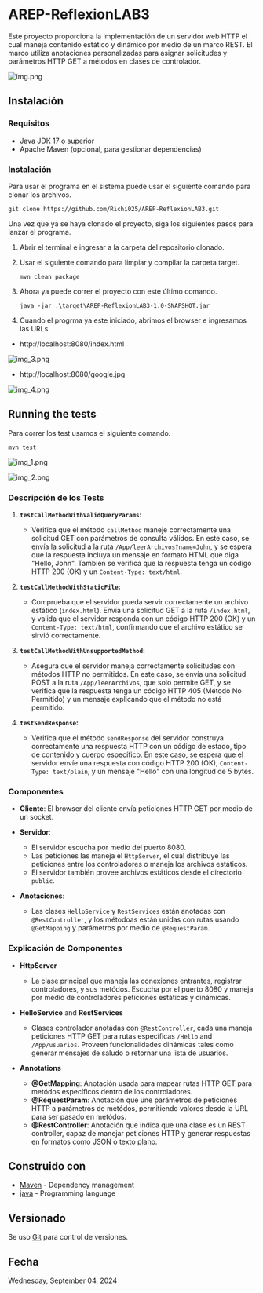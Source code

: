 # AREP-ReflexionLAB3

Este proyecto proporciona la implementación de un servidor web HTTP el cual maneja contenido estático 
y dinámico por medio de un marco REST. El marco utiliza anotaciones personalizadas para asignar solicitudes 
y parámetros HTTP GET a métodos en clases de controlador.

 ![img.png](img.png)

## Instalación

### Requisitos

- Java JDK 17 o superior
- Apache Maven (opcional, para gestionar dependencias)

### Instalación

Para usar el programa en el sistema puede usar el siguiente comando para clonar 
los archivos.

```
git clone https://github.com/Richi025/AREP-ReflexionLAB3.git 
```

Una vez que ya se haya clonado el proyecto, siga los siguientes pasos para lanzar el programa.

1. Abrir el terminal e ingresar a la carpeta del repositorio clonado.

2. Usar el siguiente comando para limpiar y compilar la carpeta target.
      ```
      mvn clean package
      ```
3. Ahora ya puede correr el proyecto con este último comando.

      ```
      java -jar .\target\AREP-ReflexionLAB3-1.0-SNAPSHOT.jar 
      ```

5. Cuando el progrma ya este iniciado, abrimos el browser e ingresamos las URLs.


* http://localhost:8080/index.html

 ![img_3.png](img_3.png)

* http://localhost:8080/google.jpg

 ![img_4.png](img_4.png)


## Running the tests

Para correr los test usamos el siguiente comando.

```
mvn test
```

![img_1.png](img_1.png)

![img_2.png](img_2.png)

### Descripción de los Tests

1. **`testCallMethodWithValidQueryParams`:**
    - Verifica que el método `callMethod` maneje correctamente una solicitud GET con parámetros de consulta válidos. En este caso, se envía la solicitud a la ruta `/App/leerArchivos?name=John`, y se espera que la respuesta incluya un mensaje en formato HTML que diga "Hello, John". También se verifica que la respuesta tenga un código HTTP 200 (OK) y un `Content-Type: text/html`.

2. **`testCallMethodWithStaticFile`:**
    - Comprueba que el servidor pueda servir correctamente un archivo estático (`index.html`). Envía una solicitud GET a la ruta `/index.html`, y valida que el servidor responda con un código HTTP 200 (OK) y un `Content-Type: text/html`, confirmando que el archivo estático se sirvió correctamente.

3. **`testCallMethodWithUnsupportedMethod`:**
    - Asegura que el servidor maneja correctamente solicitudes con métodos HTTP no permitidos. En este caso, se envía una solicitud POST a la ruta `/App/leerArchivos`, que solo permite GET, y se verifica que la respuesta tenga un código HTTP 405 (Método No Permitido) y un mensaje explicando que el método no está permitido.

4. **`testSendResponse`:**
    - Verifica que el método `sendResponse` del servidor construya correctamente una respuesta HTTP con un código de estado, tipo de contenido y cuerpo específico. En este caso, se espera que el servidor envíe una respuesta con código HTTP 200 (OK), `Content-Type: text/plain`, y un mensaje "Hello" con una longitud de 5 bytes.

    
### Componentes

+ **Cliente**: El browser del cliente envía peticiones HTTP GET por medio de un socket.

+ **Servidor**:
  - El servidor escucha por medio del puerto 8080.
  - Las peticiones las maneja el `HttpServer`, el cual distribuye las peticiones entre los controladores o maneja los archivos estáticos.
  - El servidor también provee archivos estáticos desde el directorio `public`.

+ **Anotaciones**:
  - Las clases `HelloService` y `RestServices` están anotadas con `@RestController`, y los métodoas están unidas con rutas usando `@GetMapping` y parámetros por medio de `@RequestParam`.


### Explicación de Componentes

+ **HttpServer**
  - La clase principal que maneja las conexiones entrantes, registrar controladores, y sus metódos. Escucha por el puerto 8080 y maneja por medio de controladores peticiones estáticas y dinámicas.

+ **HelloService** and **RestServices**
  - Clases controlador anotadas con `@RestController`, cada una maneja peticiones HTTP GET para rutas específicas `/Hello` and `/App/usuarios`. Proveen funcionalidades dinámicas tales como generar mensajes de saludo o retornar una lista de usuarios.

+ **Annotations**
  - **@GetMapping**: Anotación usada para mapear rutas HTTP GET para metódos específicos dentro de los controladores.
  - **@RequestParam**: Anotación que une parámetros de peticiones HTTP a parámetros de metódos, permitiendo valores desde la URL para ser pasado en metódos.
  - **@RestController**: Anotación que indica que una clase es un REST controller, capaz de manejar peticiones HTTP y generar respuestas en formatos como JSON o texto plano.

## Construido con

* [Maven](https://maven.apache.org/) - Dependency management
* [java](https://www.java.com/es/) - Programming language

## Versionado

Se uso [Git](https://github.com/) para control de versiones.

## Fecha

Wednesday, September 04, 2024
